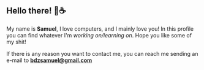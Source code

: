 ## Hello there! 👋☕️
My name is **Samuel**, I love computers, and I mainly love you! In this profile you can find whatever I'm *working on/learning on*. Hope you like some of my shit!

If there is any reason you want to contact me, you can reach me sending an e-mail to **bdzsamuel@gmail.com**
